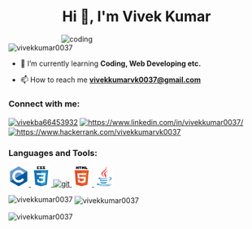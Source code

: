 <h1 align="center">Hi 👋, I'm Vivek Kumar</h1>


<img align="right" alt="coding" width="400" src="https://user-images.githubusercontent.com/55389276/140866485-8fb1c876-9a8f-4d6a-98dc-08c4981eaf70.gif">

<p align="left"> <img src="https://komarev.com/ghpvc/?username=vivekkumar0037&label=Profile%20views&color=0e75b6&style=flat" alt="vivekkumar0037" /> </p>

- 🌱 I’m currently learning **Coding, Web Developing etc.**

- 📫 How to reach me **vivekkumarvk0037@gmail.com**

<h3 align="left">Connect with me:</h3>
<p align="left">
<a href="https://twitter.com/vivekba66453932" target="blank"><img align="center" src="https://raw.githubusercontent.com/rahuldkjain/github-profile-readme-generator/master/src/images/icons/Social/twitter.svg" alt="vivekba66453932" height="30" width="40" /></a>
<a href="https://www.linkedin.com/in/vivekkumar0037/" target="blank"><img align="center" src="https://raw.githubusercontent.com/rahuldkjain/github-profile-readme-generator/master/src/images/icons/Social/linked-in-alt.svg" alt="https://www.linkedin.com/in/vivekkumar0037/" height="30" width="40" /></a>
<a href="https://www.hackerrank.com/vivekkumarvk0037" target="blank"><img align="center" src="https://raw.githubusercontent.com/rahuldkjain/github-profile-readme-generator/master/src/images/icons/Social/hackerrank.svg" alt="https://www.hackerrank.com/vivekkumarvk0037" height="30" width="40" /></a>
</p>

<h3 align="left">Languages and Tools:</h3>
<p align="left"> <a href="https://www.cprogramming.com/" target="_blank" rel="noreferrer"> <img src="https://raw.githubusercontent.com/devicons/devicon/master/icons/c/c-original.svg" alt="c" width="40" height="40"/> </a> <a href="https://www.w3schools.com/css/" target="_blank" rel="noreferrer"> <img src="https://raw.githubusercontent.com/devicons/devicon/master/icons/css3/css3-original-wordmark.svg" alt="css3" width="40" height="40"/> </a> <a href="https://git-scm.com/" target="_blank" rel="noreferrer"> <img src="https://www.vectorlogo.zone/logos/git-scm/git-scm-icon.svg" alt="git" width="40" height="40"/> </a> <a href="https://www.w3.org/html/" target="_blank" rel="noreferrer"> <img src="https://raw.githubusercontent.com/devicons/devicon/master/icons/html5/html5-original-wordmark.svg" alt="html5" width="40" height="40"/> </a> <a href="https://www.java.com" target="_blank" rel="noreferrer"> <img src="https://raw.githubusercontent.com/devicons/devicon/master/icons/java/java-original.svg" alt="java" width="40" height="40"/> </a> </p>

<p><img align="left" src="https://github-readme-stats.vercel.app/api/top-langs?username=vivekkumar0037&show_icons=true&locale=en&layout=compact" alt="vivekkumar0037" /></p>

<p>&nbsp;<img align="center" src="https://github-readme-stats.vercel.app/api?username=vivekkumar0037&show_icons=true&locale=en" alt="vivekkumar0037" /></p>

<p><img align="center" src="https://github-readme-streak-stats.herokuapp.com/?user=vivekkumar0037&" alt="vivekkumar0037" /></p>
